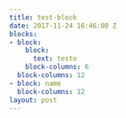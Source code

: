 ```yaml
---
title: test-block
date: 2017-11-24 16:46:00 Z
blocks:
- block:
    block:
      text: testo
    block-columns: 6
  block-columns: 12
- block: name
  block-columns: 12
layout: post
---
```



